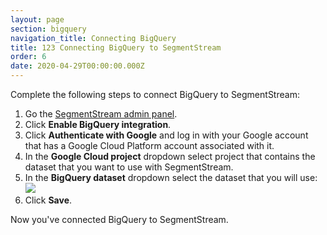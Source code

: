 ```yaml
---
layout: page
section: bigquery
navigation_title: Connecting BigQuery
title: 123 Connecting BigQuery to SegmentStream
order: 6
date: 2020-04-29T00:00:00.000Z
---
```


<!---
In this article we explain how to connect Google BigQuery inside the admin panel
-->
Complete the following steps to connect BigQuery to SegmentStream:
1. Go the [SegmentStream admin panel](https://admin.segmentstream.com/).
2. Click **Enable BigQuery integration**.
3. Click **Authenticate with Google** and log in with your Google account that has a Google Cloud Platform account associated with it.
4. In the **Google Cloud project** dropdown select project that contains the dataset that you want to use with SegmentStream.
5. In the **BigQuery dataset** dropdown select the dataset that you will use:
![](/img/bigquery_connect.1.png)
6. Click **Save**.

Now you've connected BigQuery to SegmentStream.